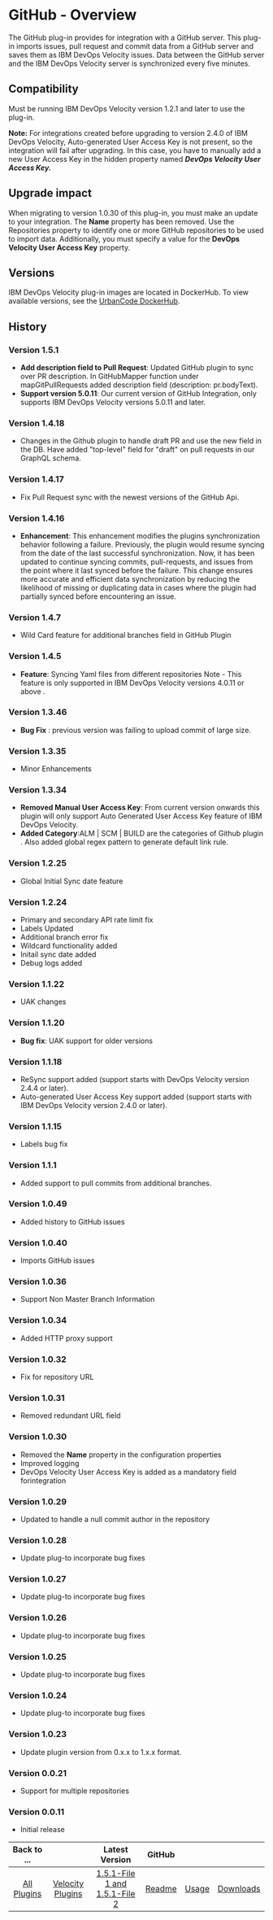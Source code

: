 
# GitHub - Overview

The GitHub plug-in provides for integration with a GitHub server. This plug-in imports issues, pull request and commit data from a GitHub server and saves them as IBM DevOps Velocity issues. Data between the GitHub server and the IBM DevOps Velocity server is synchronized every five minutes.

## Compatibility

Must be running IBM DevOps Velocity version 1.2.1 and later to use the plug-in.

**Note:** For integrations created before upgrading to version 2.4.0 of IBM DevOps Velocity, Auto-generated User Access Key is not present, so the integration will fail after upgrading. In this case, you have to manually add a new User Access Key in the hidden property named ***DevOps Velocity User Access Key.***

##  Upgrade impact

When migrating to version 1.0.30 of this plug-in, you must make an update to your integration. The **Name** property has been removed. Use the Repositories property to identify one or more GitHub repositories to be used to import data. Additionally, you must specify a value for the **DevOps Velocity User Access Key** property.

## Versions

IBM DevOps Velocity plug-in images are located in DockerHub. To view available versions, see the [UrbanCode DockerHub](https://hub.docker.com/r/urbancode/ucv-ext-github/tags).

## History

### Version 1.5.1

* **Add description field to Pull Request**: Updated GitHub plugin to sync over PR description. In GitHubMapper function under mapGitPullRequests added description field (description: pr.bodyText).
* **Support version 5.0.11**: Our current version of GitHub Integration, only supports IBM DevOps Velocity versions 5.0.11 and later.

### Version 1.4.18

* Changes in the Github plugin to handle draft PR and use the new field in the DB. Have added "top-level" field for "draft" on pull requests in our GraphQL schema.

### Version 1.4.17

* Fix Pull Request sync with the newest versions of the GitHub Api.

### Version 1.4.16

* **Enhancement**: This enhancement modifies the plugins synchronization behavior following a failure. Previously, the plugin would resume syncing from the date of the last successful synchronization. Now, it has been updated to continue syncing commits, pull-requests, and issues from the point where it last synced before the failure. This change ensures more accurate and efficient data synchronization by reducing the likelihood of missing or duplicating data in cases where the plugin had partially synced before encountering an issue.

### Version 1.4.7

* Wild Card feature for additional branches field in GitHub Plugin

### Version 1.4.5

* **Feature**: Syncing Yaml files from different repositories
Note - This feature is only supported in IBM DevOps Velocity versions 4.0.11 or above .

### Version 1.3.46

* **Bug Fix** : previous version was failing to upload commit of large size.
### Version 1.3.35

* Minor Enhancements
### Version 1.3.34

* **Removed Manual User Access Key**: From current version onwards this plugin will only support Auto Generated User Access Key feature of IBM DevOps Velocity.
* **Added Category**:ALM | SCM | BUILD are the categories of Github plugin . Also added global regex pattern to generate default link rule.

### Version 1.2.25

* Global Initial Sync date feature

### Version 1.2.24

* Primary and secondary API rate limit fix
* Labels Updated
* Additional branch error fix
* Wildcard functionality added
* Initail sync date added
* Debug logs added

### Version 1.1.22

* UAK changes

### Version 1.1.20

* **Bug fix**: UAK support for older versions

### Version 1.1.18

* ReSync support added (support starts with DevOps Velocity version 2.4.4 or later).
* Auto-generated User Access Key support added (support starts with IBM DevOps Velocity version 2.4.0 or later).

### Version 1.1.15

* Labels bug fix

### Version 1.1.1

* Added support to pull commits from additional branches.

### Version 1.0.49

* Added history to GitHub issues

### Version 1.0.40

* Imports GitHub issues

### Version 1.0.36

* Support Non Master Branch Information

### Version 1.0.34

* Added HTTP proxy support

### Version 1.0.32

* Fix for repository URL

### Version 1.0.31

* Removed redundant URL field

### Version 1.0.30

* Removed the **Name** property in the configuration properties
* Improved logging
* DevOps Velocity User Access Key is added as a mandatory field forintegration

### Version 1.0.29

* Updated to handle a null commit author in the repository

### Version 1.0.28

* Update plug-to incorporate bug fixes

### Version 1.0.27

* Update plug-to incorporate bug fixes

### Version 1.0.26

* Update plug-to incorporate bug fixes

### Version 1.0.25

* Update plug-to incorporate bug fixes

### Version 1.0.24

* Update plug-to incorporate bug fixes

### Version 1.0.23

* Update plugin version from 0.x.x to 1.x.x format.

### Version 0.0.21

* Support for multiple repositories

### Version 0.0.11

* Initial release

|Back to ...||Latest Version|GitHub |||
| :---: | :---: | :---: | :---: | :---: | :---: |
|[All Plugins](../../index.md)|[Velocity Plugins](../README.md)|[1.5.1-File 1 ](https://raw.githubusercontent.com/UrbanCode/IBM-UCV-PLUGINS/main/files/ucv-ext-github/ucv-ext-github%3A1.5.1.tar.7z.001)[and 1.5.1-File 2](https://raw.githubusercontent.com/UrbanCode/IBM-UCV-PLUGINS/main/files/ucv-ext-github/ucv-ext-github%3A1.5.1.tar.7z.002)|[Readme](README.md)|[Usage](usage.md)|[Downloads](downloads.md)|
